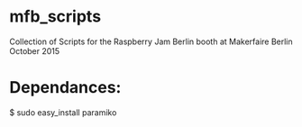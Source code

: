 # mfb_scripts
Collection of Scripts for the Raspberry Jam Berlin booth at Makerfaire Berlin October 2015


# Dependances: 

$ sudo easy_install paramiko

